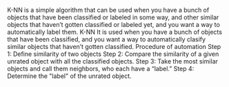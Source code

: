 K-NN is a simple algorithm that can be used when you have a bunch of objects that have been classified or labeled in some way, and other similar objects that haven’t gotten classified or labeled yet, and you want a way to automatically label them.
K-NN
It is used when
you have a bunch of objects that have been classified, and
you want a way to automatically clasify similar objects that haven’t gotten classified.
Procedure of automation
Step 1: Define similarity of two objects
Step 2: Compare the similarity of a given unrated object with all the classified objects.
Step 3: Take the most similar objects and call them neighbors, who each have a “label.”
Step 4: Determine the "label" of the unrated object.
